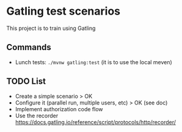 # Gatling test scenarios

This project is to train using Gatling

## Commands
- Lunch tests: `./mvnw gatling:test` (it is to use the local meven)

## TODO List
- Create a simple scenario > OK
- Configure it (parallel run, multiple users, etc) > OK (see doc)
- Implement authorization code flow
- Use the recorder https://docs.gatling.io/reference/script/protocols/http/recorder/